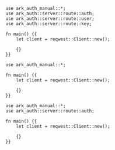 ```rust,skt-refresh-ok
use ark_auth_manual::*;
use ark_auth::server::route::auth;
use ark_auth::server::route::user;
use ark_auth::server::route::key;

fn main() {{
    let client = reqwest::Client::new();

    {}
}}
```

```rust,skt-refresh-bad-request
use ark_auth_manual::*;

fn main() {{
    let client = reqwest::Client::new();

    {}
}}
```

```rust,skt-refresh-forbidden
use ark_auth_manual::*;
use ark_auth::server::route::auth;

fn main() {{
    let client = reqwest::Client::new();

    {}
}}
```
